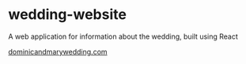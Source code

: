 # wedding-website

A web application for information about the wedding, built using React

[dominicandmarywedding.com](https://dominicandmarywedding.com/)
